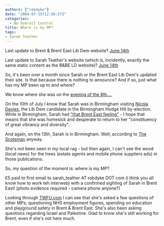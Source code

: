 ```yaml
---
authors: ["robdyke"]
date: "2004-07-15T12:50:57Z"
categories:
  - No Overall Control
title: Where is my MP?
tags:
- Sarah Teather
---
```

Last update to Brent & Brent East Lib Dem website? [June 14th](http://www.brentlibdems.org.uk/news/142.html?PHPSESSID=46cc43870df9d674104929b0bb6772b6)
  
Last update to Sarah Teather's website (which is, incidently, exactly the same static content as the B&BE LD website)? [June 14th](http://www.sarahteather.libdems.org.uk/news/142.html?PHPSESSID=6bd06813688300c563d1587546033f5f)

So, it's been over a month since Sarah or the Brent East Lib Dem's updated their site. Is that because there is nothing to announce? And if so, just what has my MP been up to and where?

We know where she was on the [evening of the 8th....](http://sarah-teather-mp.blogspot.com/2004/07/question-time-last-night.html)

On the 10th of July I know that Sarah was in Birmingham visiting [Nicola Davies](http://www.libdems.org.uk/index.cfm/page.whois/section.people/wid.406), the Lib Dem candidate in the Birmingham Hodge Hill by-election. While in Birmingham, Sarah had ["that Brent East feeling"](http://www.hodgehill-libdems.org.uk/news/55.html?PHPSESSID=2cfcf8060af90a517a3737588d39ad2f) - I hope that means that she was homesick and desperate to return to her "constituency of great vibrancy and diversity".

And again, on the 13th, Sarah is in Birmingham. Well, according to [The Scotsman](http://news.scotsman.com/latest.cfm?id=3201751) anyway.

She's not been seen in my local rag - but then again, I can't see the wood (local news) for the trees (estate agents and mobile phone suppliers ads) in those publications.

So, my question of the moment is: where is my MP?

£5 paid to first email to sarah_teather AT robdyke DOT com (i think you all know how to work teh interweb) with a confirmed sighting of Sarah in Brent East! (photo evidence required - camera phone anyone?)

Looking through [TWFU.com](http://www.theyworkforyou.com) I can see that she's asked a few questions of other MPs; questioning NHS employment figures, spending on education and playground safety in Brent & Brent East. She's also been asking questions regarding Israel and Palestine. Glad to know she's still working for Brent, even if she's not here much.
